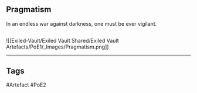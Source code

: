 ## Pragmatism
In an endless war against darkness,
one must be ever vigilant.
##
![[Exiled-Vault/Exiled Vault Shared/Exiled Vault Artefacts/PoE1/_Images/Pragmatism.png]]

---
## Tags
#Artefact
#PoE2